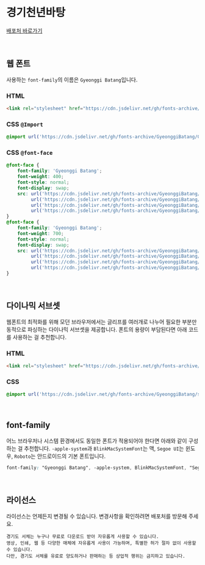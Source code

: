 # 경기천년바탕

[배포처 바로가기](https://www.gg.go.kr/contents/contents.do?ciIdx=679&menuId=2457)

&nbsp;

## 웹 폰트

사용하는 `font-family`의 이름은 `Gyeonggi Batang`입니다.

### HTML

```html
<link rel="stylesheet" href="https://cdn.jsdelivr.net/gh/fonts-archive/GyeonggiBatang/GyeonggiBatang.css" type="text/css"/>
```

### CSS `@Import`

```css
@import url('https://cdn.jsdelivr.net/gh/fonts-archive/GyeonggiBatang/GyeonggiBatang.css');
```

### CSS `@font-face`

```css
@font-face {
    font-family: 'Gyeonggi Batang';
    font-weight: 400;
    font-style: normal;
    font-display: swap;
    src: url('https://cdn.jsdelivr.net/gh/fonts-archive/GyeonggiBatang/GyeonggiBatang-Regular.woff2') format('woff2'),
         url('https://cdn.jsdelivr.net/gh/fonts-archive/GyeonggiBatang/GyeonggiBatang-Regular.woff') format('woff'),
         url('https://cdn.jsdelivr.net/gh/fonts-archive/GyeonggiBatang/GyeonggiBatang-Regular.otf') format('opentype'),
         url('https://cdn.jsdelivr.net/gh/fonts-archive/GyeonggiBatang/GyeonggiBatang-Regular.ttf') format('truetype');
}
@font-face {
    font-family: 'Gyeonggi Batang';
    font-weight: 700;
    font-style: normal;
    font-display: swap;
    src: url('https://cdn.jsdelivr.net/gh/fonts-archive/GyeonggiBatang/GyeonggiBatang-Bold.woff2') format('woff2'),
         url('https://cdn.jsdelivr.net/gh/fonts-archive/GyeonggiBatang/GyeonggiBatang-Bold.woff') format('woff'),
         url('https://cdn.jsdelivr.net/gh/fonts-archive/GyeonggiBatang/GyeonggiBatang-Bold.otf') format('opentype'),
         url('https://cdn.jsdelivr.net/gh/fonts-archive/GyeonggiBatang/GyeonggiBatang-Bold.ttf') format('truetype');
}
```

&nbsp;

## 다이나믹 서브셋

웹폰트의 최적화를 위해 모던 브라우저에서는 글리프를 여러개로 나누어 필요한 부분만 동적으로 파싱하는 다이나믹 서브셋을 제공합니다. 폰트의 용량이 부담된다면 아래 코드를 사용하는 걸 추천합니다.

### HTML

```html
<link rel="stylesheet" href="https://cdn.jsdelivr.net/gh/fonts-archive/GyeonggiBatang/subsets/GyeonggiBatang-dynamic-subset.css" type="text/css"/>
```

### CSS

```css
@import url('https://cdn.jsdelivr.net/gh/fonts-archive/GyeonggiBatang/subsets/GyeonggiBatang-dynamic-subset.css');
```

&nbsp;

## font-family

어느 브라우저나 시스템 환경에서도 동일한 폰트가 적용되어야 한다면 아래와 같이 구성하는 걸 추천합니다. `-apple-system`과 `BlinkMacSystemFont`는 맥, `Segoe UI`는 윈도우, `Roboto`는 안드로이드의 기본 폰트입니다.


```css
font-family: "Gyeonggi Batang", -apple-system, BlinkMacSystemFont, "Segoe UI", Roboto, Oxygen, Ubuntu, Cantarell, "Open Sans", "Helvetica Neue", sans-serif;
```

&nbsp;

## 라이선스

라이선스는 언제든지 변경될 수 있습니다. 변경사항을 확인하려면 배포처를 방문해 주세요.

```
경기도 서체는 누구나 무료로 다운로드 받아 자유롭게 사용할 수 있습니다. 
영상, 인쇄, 웹 등 다양한 매체에 자유롭게 사용이 가능하며, 특별한 허가 절차 없이 사용할 수 있습니다. 
다만, 경기도 서체를 유료로 양도하거나 판매하는 등 상업적 행위는 금지하고 있습니다.
```
